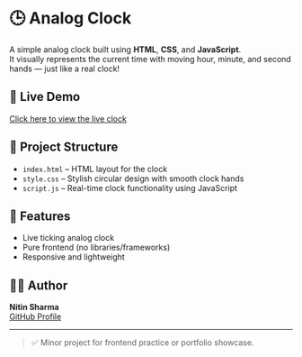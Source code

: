 # 🕒 Analog Clock

A simple analog clock built using **HTML**, **CSS**, and **JavaScript**.  
It visually represents the current time with moving hour, minute, and second hands — just like a real clock!

## 🚀 Live Demo
[Click here to view the live clock](https://nitinsharma004.github.io/Analog_clock/)

## 📁 Project Structure

- `index.html` – HTML layout for the clock
- `style.css` – Stylish circular design with smooth clock hands
- `script.js` – Real-time clock functionality using JavaScript

## 📌 Features

- Live ticking analog clock
- Pure frontend (no libraries/frameworks)
- Responsive and lightweight

## 🧑‍💻 Author
**Nitin Sharma**  
[GitHub Profile](https://github.com/NitinSharma004)

---

> ✅ Minor project for frontend practice or portfolio showcase.
